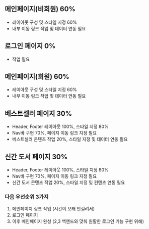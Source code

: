 ## 메인페이지(비회원) 60%
  - 레이아웃 구성 및 스타일 지정 60%
  - 내부 이동 링크 작업 및 데이터 연동 필요

## 로그인 페이지 0%
  - 작업 필요

## 메인페이지(회원) 60%
  - 레이아웃 구성 및 스타일 지정 60%
  - 내부 이동 링크 작업 및 데이터 연동 필요

## 베스트셀러 페이지 30%
  - Header, Footer 레이아웃 100%, 스타일 지정 80%
  - Nav바 구현 70%, 페이지 이동 링크 지정 필요
  - 베스트셀러 콘텐츠 작업 20%, 스타일 지정 및 데이터 연동 필요

## 신간 도서 페이지 30%
  - Header, Footer 레이아웃 100%,  스타일 지정 80%
  - Nav바 구현 70%, 페이지 이동 링크 지정 필요
  - 신간 도서 콘텐츠 작업 20%, 스타일 지정 및 컨텐츠 연동 필요
  
### 다음 우선순위 3가지
1. 메인페이지 링크 작업 (시간이 오래 안걸려서)
2. 로그인 페이지 
3. 이후 메인페이지 완성 (2,3 백엔드와 맞춰 원활한 로그인 기능 구현 위해)
